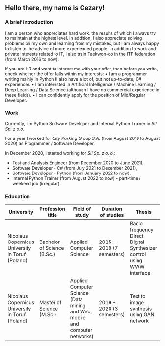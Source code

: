 ## Hello there, my name is Cezary!

### A brief introduction

I am a person who appreciates hard work, the results of which I always try to maintain at the highest level. In addition, I also appreciate solving problems on my own and learning from my mistakes, but I am always happy to listen to the advice of more experienced people. In addition to work and private interests related to IT, I also train Taekwon-do in the ITF federation (from March 2016 to now). 

If you are HR and want to interest me with your offer, then before you write, check whether the offer falls within my interests:
• I am a programmer writing mainly in Python (I also have a lot of, but not up-to-date, C# experience).
• I am interested in Artificial Intelligence / Machine Learning / Deep Learning / Data Science (although I have no commercial experience in these fields).
• I can confidently apply for the position of Mid/Regular Developer.

### Work

Currently, I'm Python Software Developer and Internal Python Trainer in _SII Sp. z o.o._

For a year I worked for _City Parking Group S.A._ (from August 2019 to August 2020) as Programmer / Software Developer.

In December 2020, I started working for _SII Sp. z o. o._:
- Test and Analysis Engineer (from December 2020 to June 2021),
- Software Developer - C# (from July 2021 to December 2021),
- Software Developer - Python (from January 2022 to now),
- Internal Python Trainer (from August 2022 to now) - part-time / weekend job (irregular).

### Education

| University                                       | Profession title            | Field of study                                                               | Duration of studies       | Thesis                                                                 |
|--------------------------------------------------|-----------------------------|------------------------------------------------------------------------------|---------------------------|------------------------------------------------------------------------|
| Nicolaus Copernicus University in Toruń (Poland) | Bachelor of Science (B.Sc.) | Applied Computer Science                                                     | 2015 – 2019 (7 semesters) | Radio frequency Direct Digital Synthesizer control using WWW interface |
| Nicolaus Copernicus University in Toruń (Poland) | Master of Science (M.Sc.)   | Applied Computer Science (Data mining and Web, mobile and computer networks) | 2019 – 2020 (3 semesters) | Text to image synthesis using GAN network                              |
